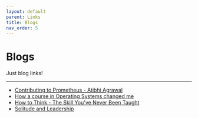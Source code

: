 ```yaml
---
layout: default
parent: Links
title: Blogs
nav_order: 5
---
```


# Blogs

Just blog links!

---

- [Contributing to Prometheus - Atibhi Agrawal](https://atibhiagrawal.medium.com/contributing-to-prometheus-2bf35bd28256)
- [How a course in Operating Systems changed me](http://www.shubhro.com/2014/11/21/operating-systems/)
- [How to Think - The Skill You've Never Been Taught](https://fs.blog/2015/08/how-to-think/)
- [Solitude and Leadership](https://fs.blog/great-talks/solitude-and-leadership/)
